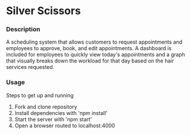 # Silver Scissors

### Description

A scheduling system that allows customers to request appointments and employees to approve, book, and edit appointments. A dashboard is included for employees to quickly view today's appointments and a graph that visually breaks down the workload for that day based on the hair services requested.

### Usage

Steps to get up and running

1. Fork and clone repository
2. Install dependencies with 'npm install'
3. Start the server with 'npm start'
4. Open a browser routed to localhost:4000
